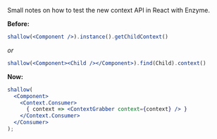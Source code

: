 Small notes on how to test the new context API in React with Enzyme.

**Before:**

```jsx
shallow(<Component />).instance().getChildContext()
```

*or*

```jsx
shallow(<Component><Child /></Component>).find(Child).context()
```

**Now:**

```jsx
shallow(
  <Component>
    <Context.Consumer>
      { context => <ContextGrabber context={context} /> }
    </Context.Consumer>
  </Consumer>
);
```
